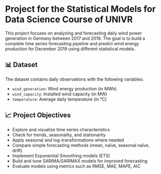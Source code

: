 # Project for the Statistical Models for Data Science Course of UNIVR

This project focuses on analyzing and forecasting daily wind power generation in Germany between 2017 and 2019. 
The goal is to build a complete time series forecasting pipeline and predict wind energy production for December 2019 using different statistical models.

## 📊 Dataset

The dataset contains daily observations with the following variables:
- `wind_generation`: Wind energy production (in MWh)
- `wind_capacity`: Installed wind capacity (in MW)
- `temperature`: Average daily temperature (in °C)

## 📈 Project Objectives

- Explore and visualize time series characteristics
- Check for trends, seasonality, and stationarity
- Apply seasonal and log-transformations where needed
- Compare simple forecasting methods (mean, naïve, seasonal naïve, drift)
- Implement Exponential Smoothing models (ETS)
- Build and tune SARIMA/SARIMAX models for improved forecasting
- Evaluate models using metrics such as RMSE, MAE, MAPE, AIC
